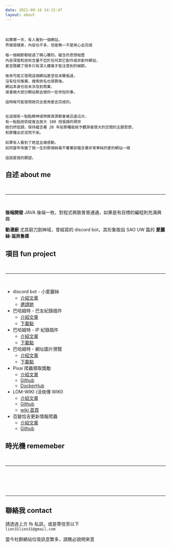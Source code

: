 ```yaml
---
date: 2021-09-16 14:15:47
layout: about
---
```


<br>

```
如果哪一天，有人看到一個網站，
界面很樸素，內容也不多，但是無一不是用心去完成

每一個細節都經過了精心雕刻，蘊含的思想經歷
內容深度和技術含量不亞於任何其它創作或非創作網站，
甚至隱藏了很多只有深入體會才能注意到的細節。

後來可能又發現這個網站甚至從未聲張過，
沒有任何推廣，搜索排名也很靠後。
網站本身也從未涉及到商業、
或者絕大部分網站都去做的一些世俗的事。

這時候可能發現她完全是用愛去完成的。


在這個有一點點精神或物質資源都會被迅速瓜分，
有一點點技術就會去放大 100 倍張揚的現世
她仍然低調，保持蘊含著 20 年前那種能給予觀測者很大的空間的主題思想，
和那種出淤泥而不染。

如果有人看到了她並且被感動，
如同當年改變了我一生的那個絲毫不奢華卻蘊含著非常單純的愛的網站一樣

這就是我的願望。
```

## 自述 about me

<br>

---

<br>

**後端開發** JAVA 後端一枚，對程式興致普普通通，如果是有目標的編程則充滿興趣

**動漫廚** 尤其廚刀劍神域，曾經寫的 discord bot，其形象取自 SAO UW 篇的 **愛麗絲·滋貝魯庫**

## 項目 fun project

<br>

---

<br>

- discord bot - 小愛麗絲
  - [介紹文章](https://smilin.net/2020/09/02/12thDay2/)
  - [邀請她](https://supr.link/COL1X)
- 巴哈姆特 - 巴友紀錄插件
  - [介紹文章](https://home.gamer.com.tw/artwork.php?sn=5800119)
  - [下載點](https://greasyfork.org/zh-TW/scripts/475916)
- 巴哈姆特 - IP 紀錄插件
  - [介紹文章](https://home.gamer.com.tw/creationDetail.php?sn=5853466)
  - [下載點](https://greasyfork.org/zh-TW/scripts/483109-%E5%B7%B4%E5%8F%8Bip%E7%B4%80%E9%8C%84)
- 巴哈姆特 - 網址圖片預覽
  - [介紹文章](https://home.gamer.com.tw/creationDetail.php?sn=5988203)
  - [下載點](https://greasyfork.org/zh-TW/scripts/504221-%E5%B7%B4%E5%93%88%E5%9C%96%E7%89%87%E9%A0%90%E8%A6%BD)
- Pixai 爬蟲領取獎勵
  - [介紹文章](https://smilin.net/2024/04/13/autoPixai/)
  - [Github](https://github.com/Mr-Smilin/auto-pixai)
  - [DockerHub](https://hub.docker.com/r/smile0301/auto-pixai)
- LOM-WIKI (活俠傳 WIKI)
  - [介紹文章](https://forum.gamer.com.tw/C.php?bsn=73317&snA=1486)
  - [Github](https://github.com/Mr-Smilin/LoM-wiki)
  - [wiki 首頁](https://smilin.net/LoM-wiki/)
- 百變恰吉更新情報爬蟲
  - [介紹文章](https://smilin.net/2025/02/14/getampedUpdateHistory/)
  - [Github](https://github.com/Mr-Smilin/Getamped-update-history)

## 時光機 rememeber

<br>

---

<br>

<div class="time-axis-main">
	<ul class="time-axis"></ul>
</div>
<script src="/js/about-me.js"></script>
<br>
<br>

---

## 聯絡我 contact

請透過上方 fb 私訊，或是寄信至以下  
`lion31lion31@gmail.com`

當今社群網站垃圾訊息繁多，請務必說明來意
